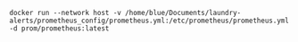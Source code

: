 `docker run --network host -v /home/blue/Documents/laundry-alerts/prometheus_config/prometheus.yml:/etc/prometheus/prometheus.yml -d prom/prometheus:latest`